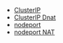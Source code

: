 * [ClusterIP](./clusterip.yaml)
* [ClusterIP Dnat](./clusterip-dnat.yaml)
* [nodeport](./nodeport.yaml)
* [nodeport NAT](./nodeport-nat.yaml)